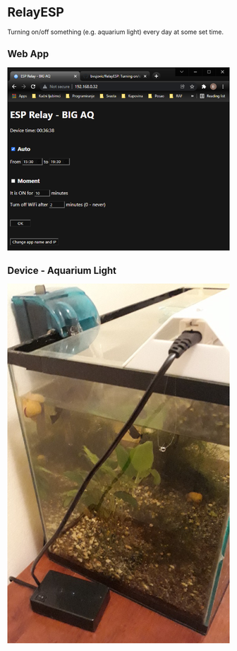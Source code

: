 # RelayESP

Turning on/off something (e.g. aquarium light) every day at some set time.

## Web App
![RelayESP: Web App](https://github.com/bvujovic/RelayESP/blob/master/docs/pics/web_app.png)

## Device - Aquarium Light
![RelayESP: Device - Aquarium Light](https://github.com/bvujovic/RelayESP/blob/master/docs/pics/big_aq.jpg)
